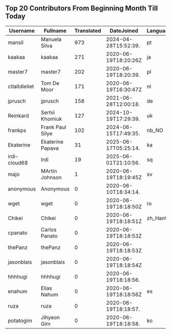 ## Top 20 Contributors From Beginning Month Till Today ##
|Username|Fullname|Translated|DateJoined|Language|
|--------|--------|----------|----------|-------|
|mansil|Manuela Silva|973|2024-04-28T15:52:39.|pt|
|kaakaa|kaakaa|271|2020-06-19T18:20:26Z|ja|
|master7|master7|202|2020-06-19T18:20:39.|pl|
|ctlaltdieliet|Tom De Moor|171|2020-06-19T16:30:47Z|nl|
|jprusch|jprusch|158|2021-06-28T12:00:18.|de|
|Reinkard|Serhii Khomiuk|127|2024-10-19T17:29:39.|uk|
|frankps|Frank Paul Silye|102|2024-06-15T17:49:35.|nb_NO|
|Ekaterine|Ekaterine Papava|31|2025-06-17T05:25:14.|ka|
|irdi-cloud68|Irdi|19|2025-06-01T21:10:56.|sq|
|majo|MArtin Johnson|1|2020-06-19T18:19:45Z|sv|
|anonymous|Anonymous|0|2020-06-10T18:34:14.||
|wget|wget|0|2020-06-19T18:18:50Z|ro|
|Chikei|Chikei|0|2020-06-19T18:18:51Z|zh_Hant|
|cpanato|Carlos Panato|0|2020-06-19T18:18:53Z||
|thePanz|thePanz|0|2020-06-19T18:18:53Z||
|jasonblais|jasonblais|0|2020-06-19T18:18:54Z||
|hhhhugi|hhhhugi|0|2020-06-19T18:18:56.||
|enahum|Elias  Nahum|0|2020-06-19T18:18:56Z|es|
|ruza|ruza|0|2020-06-19T18:18:57.||
|potatogim|Jihyeon Gim|0|2020-06-19T18:18:58.|ko|
